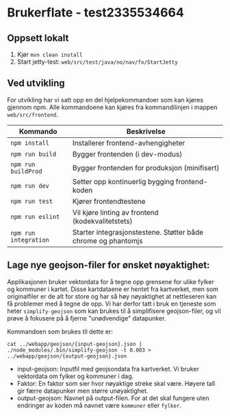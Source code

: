# Brukerflate - test2335534664

## Oppsett lokalt

1. Kjør `mvn clean install`
2. Start jetty-test: `web/src/test/java/no/nav/fo/StartJetty`

## Ved utvikling

For utvikling har vi satt opp en del hjelpekommandoer som kan kjøres gjennom npm.
Alle kommandoene kan kjøres fra kommandilinjen i mappen `web/src/frontend`.

| Kommando              | Beskrivelse                                                       |
| ----------------------|-------------------------------------------------------------------|
| `npm install`         | Installerer frontend-avhengigheter                                |
| `npm run build`       | Bygger frontenden (i dev-modus)                                   |
| `npm run buildProd`   | Bygger frontenden for produksjon (minifisert)                     |
| `npm run dev`         | Setter opp kontinuerlig bygging frontend-koden                    |
| `npm run test`        | Kjører frontendtestene                                            |
| `npm run eslint`      | Vil kjøre linting av frontend (kodekvalitetstets)                 |
| `npm run integration` | Starter integrasjonstestene. Støtter både chrome og phantomjs     |


## Lage nye geojson-filer for ønsket nøyaktighet:

Applikasjonen bruker vektordata for å tegne opp grensene for ulike fylker og kommuner i kartet. Disse kartdataene er hentet
fra kartverket, men som originalfiler er de alt for store og har så høy nøyaktighet at nettleseren kan få problemer med å
tegne de opp. Vi har derfor tatt i bruk en tjeneste som heter `simplify-geojson` som kan brukes til å simplifisere
geojson-filer, og vil prøve å fokusere på å fjerne "unødvendige" datapunker.

Kommandoen som brukes til dette er:

```
cat ../webapp/geojson/{input-geojson}.json | ./node_modules/.bin/simplify-geojson -t 0.003 > ../webapp/geojson/{output-geojson}.json
```

* input-geojson: Inputfil med geojsondata fra kartverket. Vi bruker vektordata om fylker og kommuner i dag.
* Faktor: En faktor som sier hvor nøyaktige streke skal være. Høyere tall gir færre datapunker men større unøyaktighet.
* output-geojson: Navnet på output-filen. For at det skal fungere uten endringer av koden må navnet være `kommuner` eller `fylker`.


